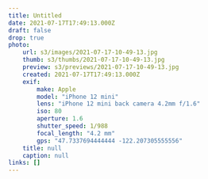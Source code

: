 ```yaml
---
title: Untitled
date: 2021-07-17T17:49:13.000Z
draft: false
drop: true
photo:
    url: s3/images/2021-07-17-10-49-13.jpg
    thumb: s3/thumbs/2021-07-17-10-49-13.jpg
    preview: s3/previews/2021-07-17-10-49-13.jpg
    created: 2021-07-17T17:49:13.000Z
    exif:
        make: Apple
        model: "iPhone 12 mini"
        lens: "iPhone 12 mini back camera 4.2mm f/1.6"
        iso: 80
        aperture: 1.6
        shutter_speed: 1/988
        focal_length: "4.2 mm"
        gps: "47.7337694444444 -122.207305555556"
    title: null
    caption: null
links: []
---
```

